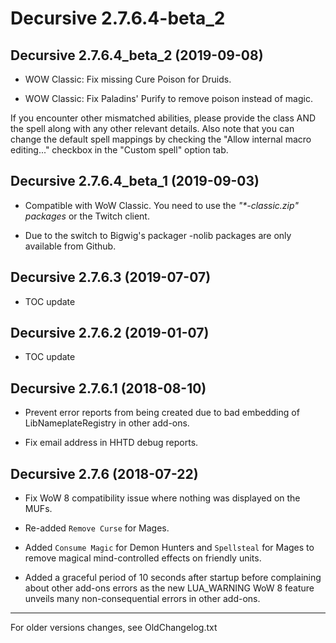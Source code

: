 Decursive 2.7.6.4-beta_2
========================


Decursive 2.7.6.4_beta_2 (2019-09-08)
-------------------------------------

- WOW Classic: Fix missing Cure Poison for Druids.

- WOW Classic: Fix Paladins' Purify to remove poison instead of magic.

If you encounter other mismatched abilities, please provide the class AND the spell
along with any other relevant details.
Also note that you can change the default spell mappings by checking the
"Allow internal macro editing..." checkbox in the "Custom spell" option tab.


Decursive 2.7.6.4_beta_1 (2019-09-03)
-------------------------------------

- Compatible with WoW Classic. You need to use the _"*-classic.zip" packages_ or
  the Twitch client.

- Due to the switch to Bigwig's packager -nolib packages are only available
  from Github.


Decursive 2.7.6.3 (2019-07-07)
------------------------------

- TOC update


Decursive 2.7.6.2 (2019-01-07)
------------------------------

- TOC update


Decursive 2.7.6.1 (2018-08-10)
------------------------------

- Prevent error reports from being created due to bad embedding of
  LibNameplateRegistry in other add-ons.

- Fix email address in HHTD debug reports.


Decursive 2.7.6 (2018-07-22)
----------------------------

- Fix WoW 8 compatibility issue where nothing was displayed on the MUFs.

- Re-added `Remove Curse` for Mages.

- Added `Consume Magic` for Demon Hunters and `Spellsteal` for Mages to remove
  magical mind-controlled effects on friendly units.

- Added a graceful period of 10 seconds after startup before complaining about
  other add-ons errors as the new LUA_WARNING WoW 8 feature unveils many
  non-consequential errors in other add-ons.


***
For older versions changes, see OldChangelog.txt


[ticket]: http://www.wowace.com/addons/decursive/tickets/
